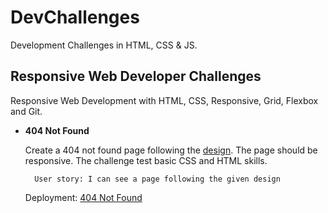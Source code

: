 # DevChallenges
Development Challenges in HTML, CSS &amp; JS.

## Responsive Web Developer Challenges 

Responsive Web Development with HTML, CSS, Responsive, Grid, Flexbox and Git.

* **404 Not Found**

    Create a 404 not found page following the [design](https://www.figma.com/file/QeKWLNhB13zDjJzqR22TKE/404-page-challenge?node-id=1%3A4). The page should be responsive. The challenge test basic CSS and HTML skills.

        User story: I can see a page following the given design
    
    Deployment: [404 Not Found](https://objective-heisenberg-7d14c2.netlify.app/)
